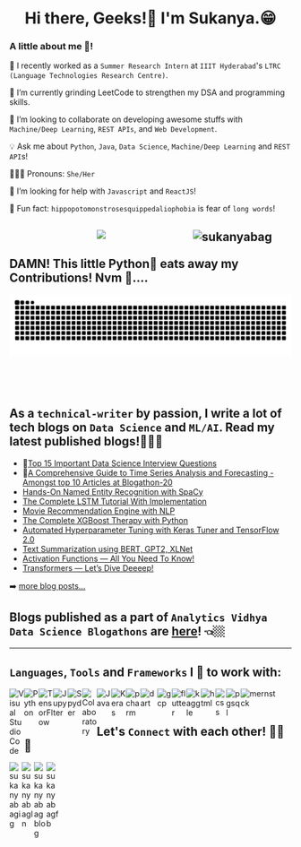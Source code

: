 <h1 align="center">Hi there, Geeks!👀 I'm  Sukanya.😁 </h1><a target="_blank">

<html>
  <div class="container">
  <div class="row">
    <div class="col">
    </div>
    <div class="col">
          <h3 class="card-title">A little about me 🤭!</h3>
            <p class="card-text"> 
              
 🔭 I recently worked as a `Summer Research Intern` at `IIIT Hyderabad`'s `LTRC (Language Technologies Research Centre)`.
              
 🌱 I’m currently grinding LeetCode to strengthen my DSA and programming skills.
              
 👯  I’m looking to collaborate on developing awesome stuffs with `Machine/Deep Learning`, `REST APIs`, and `Web Development`. 
              
 💡 Ask me about `Python`, `Java`, `Data Science`, `Machine/Deep Learning` and `REST API`s!
              
 🙎🏼‍♀ Pronouns: `She/Her`
              
 🤔 I’m looking for help with `Javascript` and `ReactJS`!
              
 🤣 Fun fact: `hippopotomonstrosesquippedaliophobia` is fear of `long words`! </p>
      
    
  </div>
 </div>  
</html>   
  
  
  <a href="https://github.com/sukanyabag"><img width="35%" align="right" alt="sukanyabag" src="https://github-profile-trophy.vercel.app/?username=sukanyabag&theme=juicyfresh&no-frame=true&no-bg=true&title=Commit&row=1&column=1" /></a>
---

<p align="center">
<img src = "https://github-readme-stats.vercel.app/api?username=sukanyabag&&show_icons=true&title_color=131312&icon_color=1a34f9&text_color=2E3332&bg_color=DFFF00"/>
</p>
  

  <!---
![Activity Graph](https://activity-graph.herokuapp.com/graph?username=sukanyabag&bg_color=000000&color=ffffff&line=ffd700&point=ffffff&area=true&hide_border=true)
-->

  <h2>DAMN! This little Python🐍 eats away my Contributions! Nvm 🤣....</h2>
<div>
  <img align="right" alt="GIF" src="https://github.com/sukanyabag/sukanyabag/blob/main/images/github-user-contribution.svg"/>
   <br/>
  <br/>
  <br/>
  <br/>
  <br/>
  <br/>
  <br/>
  <br/>
  <br/>
  <br/>
</div>
 
  
## As a `technical-writer` by passion, I write a lot of tech blogs on `Data Science` and `ML/AI`. Read my latest published blogs!👩🏼‍💻

<!-- BLOG-POST-LIST:START -->
- 📌[Top 15 Important Data Science Interview Questions](https://www.analyticsvidhya.com/blog/2022/06/top-15-important-data-science-interview-questions/)
- 📌[A Comprehensive Guide to Time Series Analysis and Forecasting - Amongst top 10 Articles at Blogathon-20](https://www.analyticsvidhya.com/blog/2022/05/a-comprehensive-guide-to-time-series-analysis-and-forecasting/) 
- [Hands-On Named Entity Recognition with SpaCy](https://www.analyticsvidhya.com/blog/2022/03/hands-on-named-entity-recognition-with-spacy/)
- [The Complete LSTM Tutorial With Implementation](https://www.analyticsvidhya.com/blog/2022/01/the-complete-lstm-tutorial-with-implementation/)
- [Movie Recommendation Engine with NLP](https://www.analyticsvidhya.com/blog/2022/01/movie-recommendation-engine-with-nlp/)
- [The Complete XGBoost Therapy with Python](https://sukanyabag.medium.com/the-complete-xgboost-therapy-with-python-87c8cffcb71f)
- [Automated Hyperparameter Tuning with Keras Tuner and TensorFlow 2.0](https://medium.com/analytics-vidhya/automated-hyperparameter-tuning-with-keras-tuner-and-tensorflow-2-0-31ec83f08a62)
- [Text Summarization using BERT, GPT2, XLNet](https://medium.com/analytics-vidhya/text-summarization-using-bert-gpt2-xlnet-5ee80608e961)
- [Activation Functions — All You Need To Know!](https://medium.com/analytics-vidhya/activation-functions-all-you-need-to-know-355a850d025e)
- [Transformers — Let’s Dive Deeeep!](https://medium.com/analytics-vidhya/transformers-lets-dive-deeeep-7784bdb20807)

<!-- BLOG-POST-LIST:END -->

➡️ [more blog posts...](https://sukanyabag.medium.com/)
  
 ## Blogs published as a part of `Analytics Vidhya Data Science Blogathons` are [here](https://www.analyticsvidhya.com/blog/author/sukanya3/)! 👈🏼

---

## `Languages`, `Tools` and `Frameworks` I 💛 to work with:

<img align="left" alt="Visual Studio Code" width="26px" src="https://upload.wikimedia.org/wikipedia/commons/2/2d/Visual_Studio_Code_1.18_icon.svg"/>
<img align="left" alt="Python" width="26px" src="https://upload.wikimedia.org/wikipedia/commons/0/0a/Python.svg"/>
<img align="left" alt="TensorFlow" width="26px" src="https://upload.wikimedia.org/wikipedia/commons/2/2d/Tensorflow_logo.svg"/>
<img align="left" alt="Jupyter" width="26px" src="https://upload.wikimedia.org/wikipedia/commons/3/38/Jupyter_logo.svg"/>
<img align="left" alt="Spyder" width="26px" src="https://www.kindpng.com/picc/m/361-3612403_spyder-logo-spyder-python-logo-png-transparent-png.png"/>
<img align="left" alt="Colaboratory" width="26px" src="https://miro.medium.com/max/512/0*ffbATxpDRokOBXzE.png"/>
<img align="left" alt="Java" width="26px" src="https://www.blockachain.gr/wp-content/uploads/2018/03/java-coffee-cup-logo.png"/>
<img align="left" alt="Keras" width="26px" src="https://upload.wikimedia.org/wikipedia/commons/a/ae/Keras_logo.svg"/>
<img align="left" alt="pcharm" width="26px" src="https://upload.wikimedia.org/wikipedia/commons/1/1d/PyCharm_Icon.svg" />
<img align="left" alt="dart" width="30px" src="https://pbs.twimg.com/profile_images/993555605078994945/Yr-pWI4G_400x400.jpg"/>
<img align="left" alt="gcp" width="26px" src="https://upload.wikimedia.org/wikipedia/commons/0/01/Google-cloud-platform.svg"/>
<img align="left" alt="flutter" width="26px" src="https://cdn.iconscout.com/icon/free/png-256/flutter-2038877-1720090.png"/>
<img align="left" alt="kaggle" width="26px" src="https://cdn4.iconfinder.com/data/icons/logos-and-brands/512/189_Kaggle_logo_logos-512.png"/>
<img align="left" alt="html" width="26px" src="https://upload.wikimedia.org/wikipedia/commons/6/61/HTML5_logo_and_wordmark.svg" />
<img align="left" alt="css" width="19px" src="https://upload.wikimedia.org/wikipedia/commons/d/d5/CSS3_logo_and_wordmark.svg"/>
<img align="left" alt="pgsql" width="26px" src="https://upload.wikimedia.org/wikipedia/commons/2/29/Postgresql_elephant.svg" />
<img align="left" alt="mernstck" width="65px" src="https://upload.wikimedia.org/wikipedia/commons/thumb/9/94/MERN-logo.png/640px-MERN-logo.png" />
<br />
<br />


## Let's `Connect` with each other! 🙋‍♀️🥤             
[<img align="left" alt="sukanyabagig" width="22px" src="https://upload.wikimedia.org/wikipedia/commons/e/e7/Instagram_logo_2016.svg" />][instagram]
[<img align="left" alt="sukanyabagln" width="22px" src="https://upload.wikimedia.org/wikipedia/commons/e/e9/Linkedin_icon.svg" />][linkedin]
[<img align="left" alt="sukanyabagblog" width="22px" src="https://seeklogo.com/images/M/medium-logo-F0ACFCCD58-seeklogo.com.png" />][medium]
[<img align="left" alt="sukanyabagfb" width="22px" src="https://iconape.com/wp-content/png_logo_vector/facebook-f-logo-2019.png" />][facebook]


[instagram]: https://www.instagram.com/s.u.k.a.n.y.a.__/
[linkedin]: https://www.linkedin.com/in/sukannya/
[medium]: https://sukanyabag.medium.com/
[facebook]: https://www.facebook.com/sukanya.bag.904/

